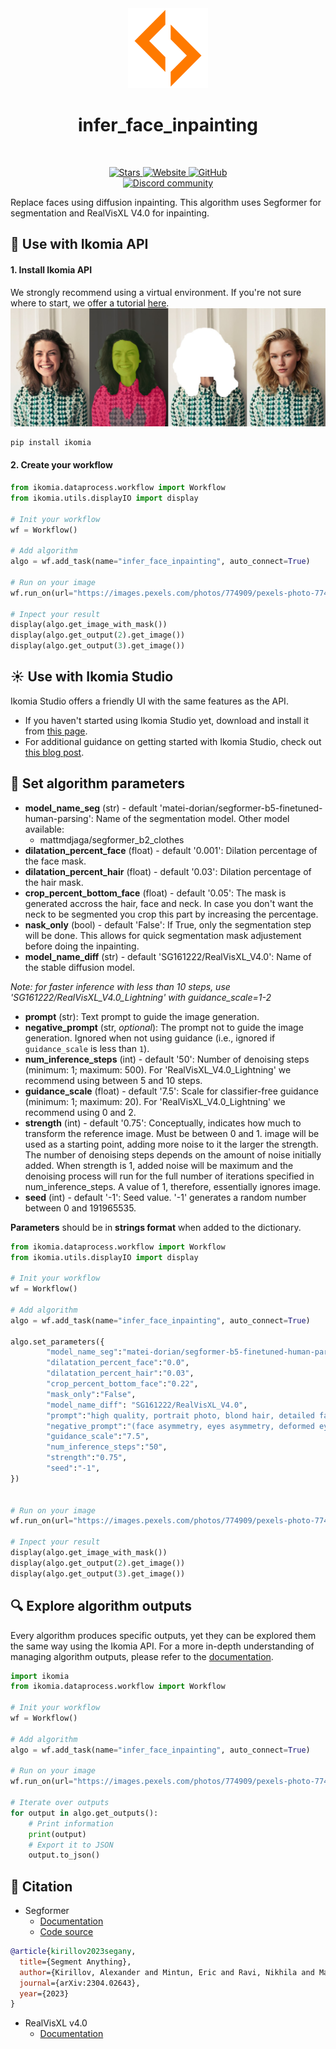 <div align="center">
  <img src="https://raw.githubusercontent.com/Ikomia-hub/infer_face_inpainting/main/icons/icon.png" alt="Algorithm icon">
  <h1 align="center">infer_face_inpainting</h1>
</div>
<br />
<p align="center">
    <a href="https://github.com/Ikomia-hub/infer_face_inpainting">
        <img alt="Stars" src="https://img.shields.io/github/stars/Ikomia-hub/infer_face_inpainting">
    </a>
    <a href="https://app.ikomia.ai/hub/">
        <img alt="Website" src="https://img.shields.io/website/http/app.ikomia.ai/en.svg?down_color=red&down_message=offline&up_message=online">
    </a>
    <a href="https://github.com/Ikomia-hub/infer_face_inpainting/blob/main/LICENSE.md">
        <img alt="GitHub" src="https://img.shields.io/github/license/Ikomia-hub/infer_face_inpainting.svg?color=blue">
    </a>    
    <br>
    <a href="https://discord.com/invite/82Tnw9UGGc">
        <img alt="Discord community" src="https://img.shields.io/badge/Discord-white?style=social&logo=discord">
    </a> 
</p>


Replace faces using diffusion inpainting. This algorithm uses Segformer for segmentation and RealVisXL V4.0 for inpainting.

## :rocket: Use with Ikomia API

#### 1. Install Ikomia API

We strongly recommend using a virtual environment. If you're not sure where to start, we offer a tutorial [here](https://www.ikomia.ai/blog/a-step-by-step-guide-to-creating-virtual-environments-in-python).
![illustration](https://raw.githubusercontent.com/Ikomia-hub/infer_face_inpainting/main/icons/inference_steps.jpg)

```sh
pip install ikomia
```

#### 2. Create your workflow

```python
from ikomia.dataprocess.workflow import Workflow
from ikomia.utils.displayIO import display

# Init your workflow
wf = Workflow()

# Add algorithm
algo = wf.add_task(name="infer_face_inpainting", auto_connect=True)

# Run on your image  
wf.run_on(url="https://images.pexels.com/photos/774909/pexels-photo-774909.jpeg?cs=srgb&dl=pexels-andrea-piacquadio-774909.jpg&fm=jpg&w=640&h=960")

# Inpect your result
display(algo.get_image_with_mask())
display(algo.get_output(2).get_image())
display(algo.get_output(3).get_image())
```

## :sunny: Use with Ikomia Studio

Ikomia Studio offers a friendly UI with the same features as the API.
- If you haven't started using Ikomia Studio yet, download and install it from [this page](https://www.ikomia.ai/studio).
- For additional guidance on getting started with Ikomia Studio, check out [this blog post](https://www.ikomia.ai/blog/how-to-get-started-with-ikomia-studio).

## :pencil: Set algorithm parameters

- **model_name_seg** (str) - default 'matei-dorian/segformer-b5-finetuned-human-parsing': Name of the segmentation model. Other model available:
    - mattmdjaga/segformer_b2_clothes
- **dilatation_percent_face** (float) - default '0.001': Dilation percentage of the face mask.
- **dilatation_percent_hair** (float) - default '0.03': Dilation percentage of the hair mask.
- **crop_percent_bottom_face** (float) - default '0.05': The mask is generated accross the hair, face and neck. In case you don't want the neck to be segmented you crop this part by increasing the percentage.
- **nask_only** (bool) - default 'False': If True, only the segmentation step will be done. This allows for quick segmentation mask adjustement before doing the inpainting. 
- **model_name_diff** (str) - default 'SG161222/RealVisXL_V4.0': Name of the stable diffusion model.

*Note: for faster inference with less than 10 steps, use 'SG161222/RealVisXL_V4.0_Lightning' with guidance_scale=1-2*

- **prompt** (str): Text prompt to guide the image generation.
- **negative_prompt** (str, *optional*): The prompt not to guide the image generation. Ignored when not using guidance (i.e., ignored if `guidance_scale` is less than `1`).
- **num_inference_steps** (int) - default '50': Number of denoising steps (minimum: 1; maximum: 500). For 'RealVisXL_V4.0_Lightning' we recommend using between 5 and 10 steps.
- **guidance_scale** (float) - default '7.5': Scale for classifier-free guidance (minimum: 1; maximum: 20). For 'RealVisXL_V4.0_Lightning' we recommend using 0 and 2.
- **strength** (int) - default '0.75':  Conceptually, indicates how much to transform the reference image. Must be between 0 and 1. image will be used as a starting point, adding more noise to it the larger the strength. The number of denoising steps depends on the amount of noise initially added. When strength is 1, added noise will be maximum and the denoising process will run for the full number of iterations specified in num_inference_steps. A value of 1, therefore, essentially ignores image.
- **seed** (int) - default '-1': Seed value. '-1' generates a random number between 0 and 191965535.


**Parameters** should be in **strings format**  when added to the dictionary.

```python
from ikomia.dataprocess.workflow import Workflow
from ikomia.utils.displayIO import display

# Init your workflow
wf = Workflow()

# Add algorithm
algo = wf.add_task(name="infer_face_inpainting", auto_connect=True)

algo.set_parameters({
        "model_name_seg":"matei-dorian/segformer-b5-finetuned-human-parsing",
        "dilatation_percent_face":"0.0",
        "dilatation_percent_hair":"0.03",
        "crop_percent_bottom_face":"0.22",
        "mask_only":"False",
        "model_name_diff": "SG161222/RealVisXL_V4.0",
        "prompt":"high quality, portrait photo, blond hair, detailed face, skin pores, no makeup",
        "negative_prompt":"(face asymmetry, eyes asymmetry, deformed eyes, open mouth)",
        "guidance_scale":"7.5",
        "num_inference_steps":"50",
        "strength":"0.75",
        "seed":"-1",
})


# Run on your image  
wf.run_on(url="https://images.pexels.com/photos/774909/pexels-photo-774909.jpeg?cs=srgb&dl=pexels-andrea-piacquadio-774909.jpg&fm=jpg&w=640&h=960")

# Inpect your result
display(algo.get_image_with_mask())
display(algo.get_output(2).get_image())
display(algo.get_output(3).get_image())
```

## :mag: Explore algorithm outputs

Every algorithm produces specific outputs, yet they can be explored them the same way using the Ikomia API. For a more in-depth understanding of managing algorithm outputs, please refer to the [documentation](https://ikomia-dev.github.io/python-api-documentation/advanced_guide/IO_management.html).

```python
import ikomia
from ikomia.dataprocess.workflow import Workflow

# Init your workflow
wf = Workflow()

# Add algorithm
algo = wf.add_task(name="infer_face_inpainting", auto_connect=True)

# Run on your image  
wf.run_on(url="https://images.pexels.com/photos/774909/pexels-photo-774909.jpeg?cs=srgb&dl=pexels-andrea-piacquadio-774909.jpg&fm=jpg&w=640&h=960")

# Iterate over outputs
for output in algo.get_outputs():
    # Print information
    print(output)
    # Export it to JSON
    output.to_json()
```


## :page_with_curl: Citation

- Segformer
    - [Documentation](https://arxiv.org/abs/2105.15203)
    - [Code source](https://github.com/NVlabs/SegFormer)   

```bibtex
@article{kirillov2023segany,
  title={Segment Anything},
  author={Kirillov, Alexander and Mintun, Eric and Ravi, Nikhila and Mao, Hanzi and Rolland, Chloe and Gustafson, Laura and Xiao, Tete and Whitehead, Spencer and Berg, Alexander C. and Lo, Wan-Yen and Doll{\'a}r, Piotr and Girshick, Ross},
  journal={arXiv:2304.02643},
  year={2023}
}
```

- RealVisXL v4.0
    - [Documentation](https://civitai.com/models/139562/realvisxl-v40)
